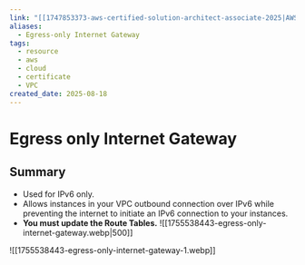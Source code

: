 ```yaml
---
link: "[[1747853373-aws-certified-solution-architect-associate-2025|AWS Certified Solution Architect Associate 2025]]"
aliases:
  - Egress-only Internet Gateway
tags:
  - resource
  - aws
  - cloud
  - certificate
  - VPC
created_date: 2025-08-18
---
```

# Egress only Internet Gateway
## Summary
- Used for IPv6 only.
- Allows instances in your VPC outbound connection over IPv6 while preventing the internet to initiate an IPv6 connection to your instances.
- **You must update the Route Tables.**
![[1755538443-egress-only-internet-gateway.webp|500]]

![[1755538443-egress-only-internet-gateway-1.webp]]

